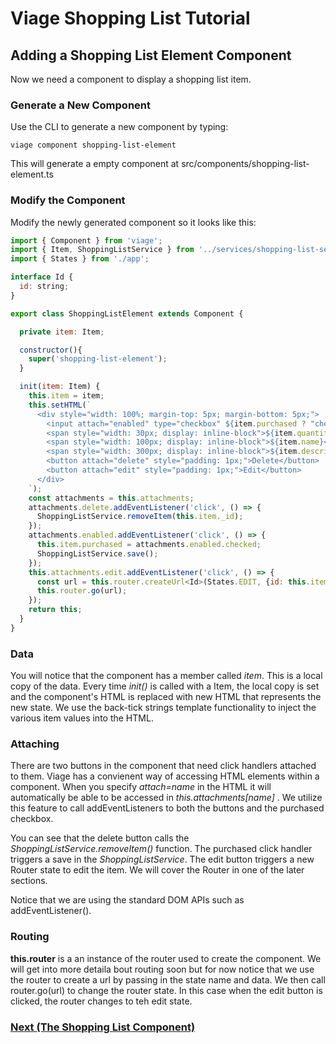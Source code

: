 # Viage Shopping List Tutorial

## Adding a Shopping List Element Component
Now we need a component to display a shopping list item.

### Generate a New Component
Use the CLI to generate a new component by typing:

```viage component shopping-list-element```

This will generate a empty component at src/components/shopping-list-element.ts

### Modify the Component

Modify the newly generated component so it looks like this:

```Javascript
import { Component } from 'viage';
import { Item, ShoppingListService } from '../services/shopping-list-service';
import { States } from './app';

interface Id {
  id: string;
}

export class ShoppingListElement extends Component {

  private item: Item;

  constructor(){
    super('shopping-list-element');
  }

  init(item: Item) {
    this.item = item;
    this.setHTML(`
      <div style="width: 100%; margin-top: 5px; margin-bottom: 5px;">
        <input attach="enabled" type="checkbox" ${item.purchased ? "checked": ""} />
        <span style="width: 30px; display: inline-block">${item.quantity}</span>
        <span style="width: 100px; display: inline-block">${item.name}</span>
        <span style="width: 300px; display: inline-block">${item.description}</span>
        <button attach="delete" style="padding: 1px;">Delete</button>
        <button attach="edit" style="padding: 1px;">Edit</button>
      </div>
    `);
    const attachments = this.attachments;
    attachments.delete.addEventListener('click', () => {
      ShoppingListService.removeItem(this.item._id);
    });
    attachments.enabled.addEventListener('click', () => {
      this.item.purchased = attachments.enabled.checked;
      ShoppingListService.save();
    });
    this.attachments.edit.addEventListener('click', () => {
      const url = this.router.createUrl<Id>(States.EDIT, {id: this.item._id});
      this.router.go(url);
    });
    return this;
  }
}
```

### Data
You will notice that the component has a member called *item*. This is a local copy of the data. Every time *init()* is called with a Item, the local copy is set and the component's HTML is replaced with new HTML that represents the new state. We use the back-tick strings template functionality to inject the various item values into the HTML.

### Attaching
There are two buttons in the component that need click handlers attached to them. Viage has a convienent way of accessing HTML elements within a component. When you specify *attach=name* in the HTML it will automatically be able to be accessed in *this.attachments[name]* . We utilize this feature to call addEventListeners to both the buttons and the purchased checkbox.

You can see that the delete button calls the *ShoppingListService.removeItem()* function. The purchased click handler triggers a save in the *ShoppingListService*. The edit button triggers a new Router state to edit the item. We will cover the Router in one of the later sections.

Notice that we are using the standard DOM APIs such as addEventListener().

### Routing
**this.router** is a an instance of the router used to create the component. We will get into more detaila bout routing soon but for now notice that we use the router to create a url by passing in the state name and data. We then call router.go(url) to change the router state. In this case when the edit button is clicked, the router changes to teh edit state.


### [Next (The Shopping List Component)](shopping-list.md)
